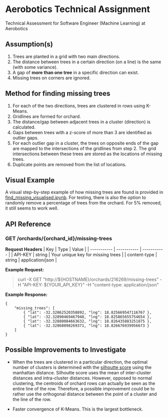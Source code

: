 # Aerobotics Technical Assignment

Technical Assessment for Software Engineer (Machine Learning) at Aerobotics

## Assumption(s)
1. Trees are planted in a grid with two main directions.
2. The distance between trees in a certain direction (on a line) is the same (with some variance).
3. A gap of **more than one tree** in a specific direction can exist.
4. Missing trees on corners are ignored.

## Method for finding missing trees

1. For each of the two directions, trees are clustered in rows using K-Means.
2. Gridlines are formed for orchard.
3. The distance/gap between adjacent trees in a cluster (direction) is calculated.
4. Gaps between trees with a z-score of more than 3 are identified as outlier gaps.
5. For each outlier gap in a cluster, the trees on opposite ends of the gap are mapped to the intersections of the gridlines from step 2. The grid intersections between these trees are stored as the locations of missing trees.
6. Duplicate points are removed from the list of locations.

## Visual Example
A visual step-by-step example of how missing trees are found is provided in [find_missing_visualised.ipynb](https://github.com/BenEdwards-exe/Aerobotics_Technical_Assessment/blob/main/find_missing_visualised.ipynb). For testing, there is also the option to randomly remove a percentage of trees from the orchard. For 5% removed, it still seems to work well.

## API Reference
### **GET** /orchards/{orchard_id}/missing-trees

**Request Headers**
| Key | Type | Value |
| ----------- | ----------- | ----------- |
| API-KEY | string | Your unique key for missing trees |
| content-type | string | application/json | 

**Example Request:**
> curl -X GET "http://\${HOSTNAME}/orchards/216269/missing-trees" -H "API-KEY: ${YOUR_API_KEY}" -H "content-type: application/json"


**Example Response:**
```
{
    "missing_trees": [
        { "lat": -32.32862520358892, "lng": 18.825669547116767 },
        { "lat": -32.32890469467948, "lng": 18.825865655754654 },
        { "lat": -32.32880084663632, "lng": 18.826435883251875 },
        { "lat": -32.32868098269371, "lng": 18.826676939956673 }
    ]
}
```





## Possible Improvements to Investigate
- When the trees are clustered in a particular direction, the optimal number of clusters is determined with the [silhoutte score](https://scikit-learn.org/1.5/auto_examples/cluster/plot_kmeans_silhouette_analysis.html) using the manhattan distance. Silhoutte score uses the mean of inter-cluster distances and intra-cluster distances. However, opposed to normal clustering, the centroids of orchard rows can actually be seen as the entire line of the row. Therefore, a possible improvement could be to rather use the orthogonal distance between the point of a cluster and the line of the row.

- Faster convergence of K-Means. This is the largest bottleneck.




